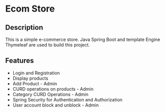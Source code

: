 # Ecom Store

## Description
This is a simple e-commerce store. Java Spring Boot and template Engine Thymeleaf are used to build this project.

## Features
- Login and Registration
- Display products
- Add Product - Admin
- CURD operations on products - Admin
- Category CURD Operations - Admin
- Spring Security for Authentication and Authorization
- User account block and unblock - Admin
